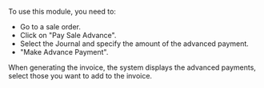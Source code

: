 To use this module, you need to:

- Go to a sale order.
- Click on "Pay Sale Advance".
- Select the Journal and specify the amount of the advanced payment.
- "Make Advance Payment".

When generating the invoice, the system displays the advanced payments,
select those you want to add to the invoice.
